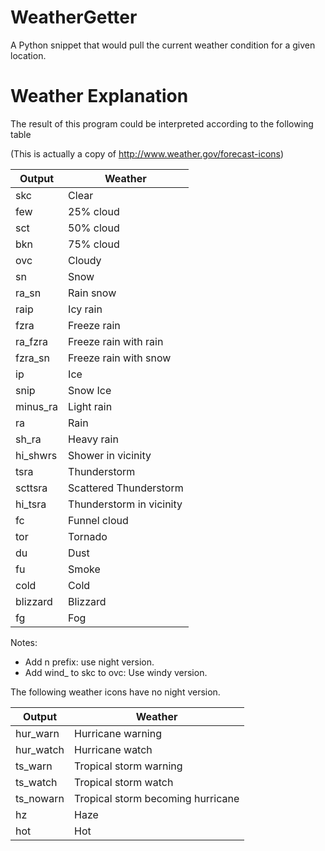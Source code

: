 # WeatherGetter
A Python snippet that would pull the current weather condition for a given location.

# Weather Explanation
The result of this program could be interpreted according to the following table

(This is actually a copy of <http://www.weather.gov/forecast-icons>)

| Output | Weather   |
| ------ | --------- |
| skc    | Clear     |
| few    | 25% cloud |
| sct    | 50% cloud |
| bkn    | 75% cloud |
| ovc    | Cloudy    |
| sn     | Snow      |
| ra_sn  | Rain snow |
| raip   | Icy rain  |
| fzra   | Freeze rain |
| ra_fzra | Freeze rain with rain |
| fzra_sn | Freeze rain with snow |
| ip     | Ice       |
| snip   | Snow Ice  |
| minus_ra | Light rain |
| ra     | Rain      |
| sh_ra  | Heavy rain |
| hi_shwrs | Shower in vicinity |
| tsra   | Thunderstorm |
| scttsra | Scattered Thunderstorm |
| hi_tsra | Thunderstorm in vicinity |
| fc     | Funnel cloud |
| tor    | Tornado   |
| du     | Dust      |
| fu     | Smoke     |
| cold   | Cold      |
| blizzard | Blizzard |
| fg     | Fog       |

Notes:
* Add n prefix: use night version.
* Add wind_ to skc to ovc: Use windy version.

The following weather icons have no night version.

| Output     | Weather           |
| ---------- | ----------------- |
| hur_warn   | Hurricane warning |
| hur_watch  | Hurricane watch   |
| ts_warn    | Tropical storm warning |
| ts_watch   | Tropical storm watch |
| ts_nowarn  | Tropical storm becoming hurricane |
| hz         | Haze              |
| hot        | Hot               |

